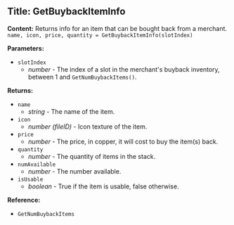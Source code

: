## Title: GetBuybackItemInfo

**Content:**
Returns info for an item that can be bought back from a merchant.
`name, icon, price, quantity = GetBuybackItemInfo(slotIndex)`

**Parameters:**
- `slotIndex`
  - *number* - The index of a slot in the merchant's buyback inventory, between 1 and `GetNumBuybackItems()`.

**Returns:**
- `name`
  - *string* - The name of the item.
- `icon`
  - *number (fileID)* - Icon texture of the item.
- `price`
  - *number* - The price, in copper, it will cost to buy the item(s) back.
- `quantity`
  - *number* - The quantity of items in the stack.
- `numAvailable`
  - *number* - The number available.
- `isUsable`
  - *boolean* - True if the item is usable, false otherwise.

**Reference:**
- `GetNumBuybackItems`
